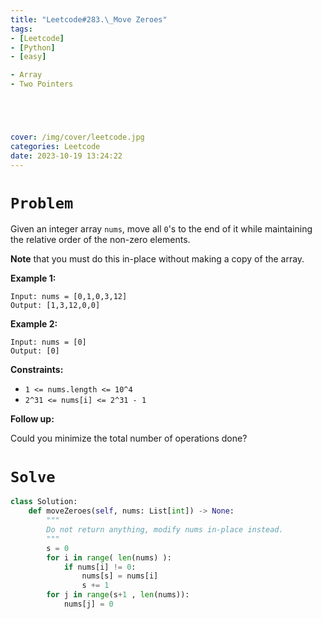 ```yaml
---
title: "Leetcode#283.\_Move Zeroes"
tags:
- [Leetcode]
- [Python]
- [easy]

- Array
- Two Pointers





cover: /img/cover/leetcode.jpg
categories: Leetcode
date: 2023-10-19 13:24:22
---
```


# `Problem`

Given an integer array `nums`, move all `0`'s to the end of it while maintaining the relative order of the non-zero elements.

**Note** that you must do this in-place without making a copy of the array.

**Example 1:**

```
Input: nums = [0,1,0,3,12]
Output: [1,3,12,0,0]

```

**Example 2:**

```
Input: nums = [0]
Output: [0]

```

**Constraints:**

- `1 <= nums.length <= 10^4`
- `2^31 <= nums[i] <= 2^31 - 1`

**Follow up:**

Could you minimize the total number of operations done?

# `Solve`

```python
class Solution:
    def moveZeroes(self, nums: List[int]) -> None:
        """
        Do not return anything, modify nums in-place instead.
        """
        s = 0
        for i in range( len(nums) ):
            if nums[i] != 0:
                nums[s] = nums[i]
                s += 1 
        for j in range(s+1 , len(nums)):
            nums[j] = 0
```